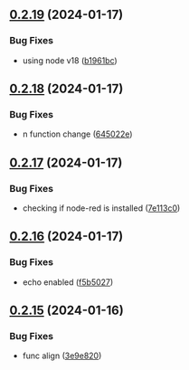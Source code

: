 ## [0.2.19](https://github.com/Energy-Control-no/fleet-flows-autoinstaller/compare/v0.2.18...v0.2.19) (2024-01-17)


### Bug Fixes

* using node v18 ([b1961bc](https://github.com/Energy-Control-no/fleet-flows-autoinstaller/commit/b1961bc46263e9bcbcc4c3536049855bd1268e9a))



## [0.2.18](https://github.com/Energy-Control-no/fleet-flows-autoinstaller/compare/v0.2.17...v0.2.18) (2024-01-17)


### Bug Fixes

* n function change ([645022e](https://github.com/Energy-Control-no/fleet-flows-autoinstaller/commit/645022e55cfb91d8ee655f035c01c3e28486eef3))



## [0.2.17](https://github.com/Energy-Control-no/fleet-flows-autoinstaller/compare/v0.2.16...v0.2.17) (2024-01-17)


### Bug Fixes

* checking if node-red is installed ([7e113c0](https://github.com/Energy-Control-no/fleet-flows-autoinstaller/commit/7e113c0cc1a320e36dfb20327ee6ff378b7a6d3b))



## [0.2.16](https://github.com/Energy-Control-no/fleet-flows-autoinstaller/compare/v0.2.15...v0.2.16) (2024-01-17)


### Bug Fixes

* echo enabled ([f5b5027](https://github.com/Energy-Control-no/fleet-flows-autoinstaller/commit/f5b502758a1098fc9f7c961afef46623431387eb))



## [0.2.15](https://github.com/Energy-Control-no/fleet-flows-autoinstaller/compare/v0.2.14...v0.2.15) (2024-01-16)


### Bug Fixes

* func align ([3e9e820](https://github.com/Energy-Control-no/fleet-flows-autoinstaller/commit/3e9e820f31a9290ec50b37f8e0a4e0d85b36a3c7))



